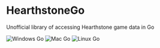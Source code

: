 # HearthstoneGo
Unofficial library of accessing Hearthstone game data in Go

![Windows Go](https://github.com/wltu/HearthstoneGo/workflows/Windows%20Go/badge.svg?branch=master)
![Mac Go](https://github.com/wltu/HearthstoneGo/workflows/Mac%20Go/badge.svg?branch=master)
![Linux Go](https://github.com/wltu/HearthstoneGo/workflows/Linux%20Go/badge.svg?branch=master)